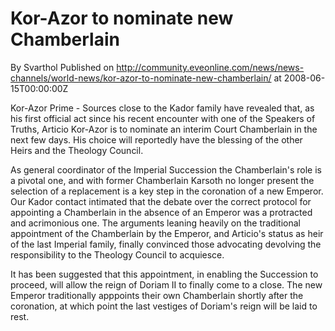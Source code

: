 # Kor-Azor to nominate new Chamberlain
By Svarthol
Published on http://community.eveonline.com/news/news-channels/world-news/kor-azor-to-nominate-new-chamberlain/ at 2008-06-15T00:00:00Z

Kor-Azor Prime - Sources close to the Kador family have revealed that, as his first official act since his recent encounter with one of the Speakers of Truths, Articio Kor-Azor is to nominate an interim Court Chamberlain in the next few days. His choice will reportedly have the blessing of the other Heirs and the Theology Council.

As general coordinator of the Imperial Succession the Chamberlain's role is a pivotal one, and with former Chamberlain Karsoth no longer present the selection of a replacement is a key step in the coronation of a new Emperor. Our Kador contact intimated that the debate over the correct protocol for appointing a Chamberlain in the absence of an Emperor was a protracted and acrimonious one. The arguments leaning heavily on the traditional appointment of the Chamberlain by the Emperor, and Articio's status as heir of the last Imperial family, finally convinced those advocating devolving the responsibility to the Theology Council to acquiesce.

It has been suggested that this appointment, in enabling the Succession to proceed, will allow the reign of Doriam II to finally come to a close. The new Emperor traditionally apppoints their own Chamberlain shortly after the coronation, at which point the last vestiges of Doriam's reign will be laid to rest.

